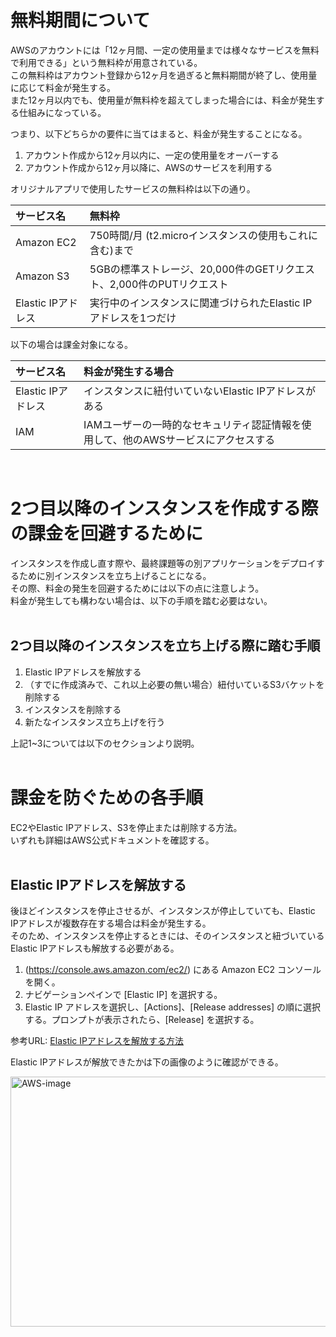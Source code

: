 # 無料期間について
AWSのアカウントには「12ヶ月間、一定の使用量までは様々なサービスを無料で利用できる」という無料枠が用意されている。  
この無料枠はアカウント登録から12ヶ月を過ぎると無料期間が終了し、使用量に応じて料金が発生する。  
また12ヶ月以内でも、使用量が無料枠を超えてしまった場合には、料金が発生する仕組みになっている。  

つまり、以下どちらかの要件に当てはまると、料金が発生することになる。  

1. アカウント作成から12ヶ月以内に、一定の使用量をオーバーする
2. アカウント作成から12ヶ月以降に、AWSのサービスを利用する  

オリジナルアプリで使用したサービスの無料枠は以下の通り。

|サービス名|無料枠|
|:---|:---|
|Amazon EC2|750時間/月 (t2.microインスタンスの使用もこれに含む)まで|
|Amazon S3|5GBの標準ストレージ、20,000件のGETリクエスト、2,000件のPUTリクエスト|
|Elastic IPアドレス	|実行中のインスタンスに関連づけられたElastic IPアドレスを1つだけ|

以下の場合は課金対象になる。

|サービス名|料金が発生する場合|
|:---|:---|
|Elastic IPアドレス|インスタンスに紐付いていないElastic IPアドレスがある|
|IAM|IAMユーザーの一時的なセキュリティ認証情報を使用して、他のAWSサービスにアクセスする|
<br>

# 2つ目以降のインスタンスを作成する際の課金を回避するために
インスタンスを作成し直す際や、最終課題等の別アプリケーションをデプロイするために別インスタンスを立ち上げることになる。  
その際、料金の発生を回避するためには以下の点に注意しよう。  
料金が発生しても構わない場合は、以下の手順を踏む必要はない。  
<br>

## 2つ目以降のインスタンスを立ち上げる際に踏む手順
1. Elastic IPアドレスを解放する  
2. （すでに作成済みで、これ以上必要の無い場合）紐付いているS3バケットを削除する
3. インスタンスを削除する
4. 新たなインスタンス立ち上げを行う
  
上記1~3については以下のセクションより説明。  
<br>

# 課金を防ぐための各手順
EC2やElastic IPアドレス、S3を停止または削除する方法。  
いずれも詳細はAWS公式ドキュメントを確認する。  
<br>

## Elastic IPアドレスを解放する
後ほどインスタンスを停止させるが、インスタンスが停止していても、Elastic IPアドレスが複数存在する場合は料金が発生する。  
そのため、インスタンスを停止するときには、そのインスタンスと紐づいているElastic IPアドレスも解放する必要がある。  

1. (https://console.aws.amazon.com/ec2/) にある Amazon EC2 コンソールを開く。
2. ナビゲーションペインで [Elastic IP] を選択する。
3. Elastic IP アドレスを選択し、[Actions]、[Release addresses] の順に選択する。プロンプトが表示されたら、[Release] を選択する。  

参考URL: [Elastic IPアドレスを解放する方法](https://docs.aws.amazon.com/ja_jp/AWSEC2/latest/UserGuide/elastic-ip-addresses-eip.html#using-instance-addressing-eips-releasing)  

Elastic IPアドレスが解放できたかは下の画像のように確認ができる。  

<img height="400" width="800" alt="AWS-image" src="https://i.gyazo.com/531a2b95f9ee7aa60ef07b1771229239.png">
